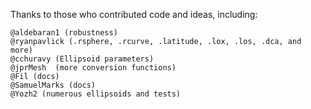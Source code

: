 Thanks to those who contributed code and ideas, including:

```
@aldebaran1 (robustness)
@ryanpavlick (.rsphere, .rcurve, .latitude, .lox, .los, .dca, and more)
@cchuravy (Ellipsoid parameters)
@jprMesh  (more conversion functions)
@Fil (docs)
@SamuelMarks (docs)
@Yozh2 (numerous ellipsoids and tests)
```

